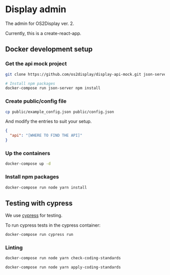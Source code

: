 # Display admin

The admin for OS2Display ver. 2.

Currently, this is a create-react-app.

## Docker development setup

### Get the api mock project

```bash
git clone https://github.com/os2display/display-api-mock.git json-server

# Install npm packages
docker-compose run json-server npm install
```

### Create public/config file

```bash
cp public/example_config.json public/config.json
```

And modify the entries to suit your setup.

```json
{
  "api": "[WHERE TO FIND THE API]"
}
```

### Up the containers

```bash
docker-compose up -d
```

### Install npm packages

```bash
docker-compose run node yarn install
```

## Testing with cypress

We use [cypress](https://www.cypress.io/) for testing.

To run cypress tests in the cypress container:

```bash
docker-compose run cypress run
```

### Linting

```bash
docker-compose run node yarn check-coding-standards
```

```bash
docker-compose run node yarn apply-coding-standards
```
